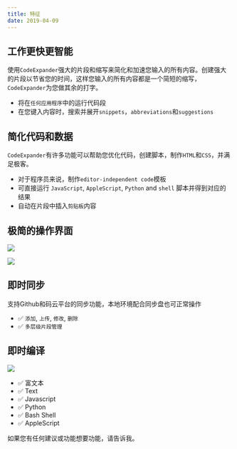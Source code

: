 ```yaml
---
title: 特征
date: 2019-04-09
---
```


## 工作更快更智能

使用`CodeExpander`强大的片段和缩写来简化和加速您输入的所有内容。创建强大的片段以节省您的时间，这样您输入的所有内容都是一个简短的缩写，`CodeExpander`为您做其余的打字。

* 将在`任何应用程序`中的运行代码段
* 在您键入内容时，搜索并展开`snippets`，`abbreviations`和`suggestions`

## 简化代码和数据

`CodeExpander`有许多功能可以帮助您优化代码，创建脚本，制作`HTML`和`CSS`，并满足极客。

* 对于程序员来说，制作`editor-independent code`模板
* 可直接运行 `JavaScript`, `AppleScript`, `Python` and `shell` 脚本并得到对应的结果
* 自动在片段中插入`剪贴板`内容

## 极简的操作界面

![](https://s1.ax1x.com/2020/06/15/N9u3CD.png)

![](https://s1.ax1x.com/2020/06/15/N9uNDI.png)

## 即时同步

支持Github和码云平台的同步功能，本地环境配合同步盘也可正常操作

* ✅ `添加`, `上传`, `修改`, `删除`
* ✅ `多层级片段管理`

## 即时编译

![](https://s1.ax1x.com/2020/06/15/N9udVP.png)

* ✅ 富文本
* ✅ Text
* ✅ Javascript
* ✅ Python
* ✅ Bash Shell
* ✅ AppleScript

 如果您有任何建议或功能想要功能，请告诉我。



